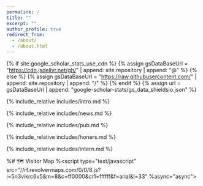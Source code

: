 ```yaml
---
permalink: /
title: ""
excerpt: ""
author_profile: true
redirect_from: 
  - /about/
  - /about.html
---
```


{% if site.google_scholar_stats_use_cdn %}
{% assign gsDataBaseUrl = "https://cdn.jsdelivr.net/gh/" | append: site.repository | append: "@" %}
{% else %}
{% assign gsDataBaseUrl = "https://raw.githubusercontent.com/" | append: site.repository | append: "/" %}
{% endif %}
{% assign url = gsDataBaseUrl | append: "google-scholar-stats/gs_data_shieldsio.json" %}



<span class='anchor' id='about-me'></span>

{% include_relative includes/intro.md %}

{% include_relative includes/news.md %}

{% include_relative includes/pub.md %}

{% include_relative includes/honers.md %}

{% include_relative includes/intern.md %}


<!-- {% include_relative includes/dacilab.md %} -->

<!-- {% include_relative includes/join.md %} -->


%# 🗺️ Visitor Map
%<script type="text/javascript" src="//rf.revolvermaps.com/0/0/8.js?i=5n3vikrc6v5&amp;m=8&amp;c=ff0000&amp;cr1=ffffff&amp;f=arial&amp;l=33" %async="async"></script>


